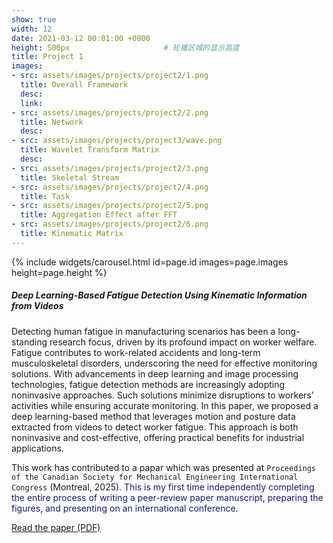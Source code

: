 ```yaml
---
show: true
width: 12
date: 2021-03-12 00:01:00 +0800
height: 500px                     # 轮播区域的显示高度
title: Project 1
images:
- src: assets/images/projects/project2/1.png
  title: Overall Framework
  desc: 
  link: 
- src: assets/images/projects/project2/2.png
  title: Network
  desc:
- src: assets/images/projects/project3/wave.png
  title: Wavelet Transform Matrix
  desc:
- src: assets/images/projects/project2/3.png
  title: Skeletal Stream
- src: assets/images/projects/project2/4.png
  title: Task
- src: assets/images/projects/project2/5.png
  title: Aggregation Effect after FFT
- src: assets/images/projects/project2/6.png
  title: Kinematic Matrix
---
```


<div class="card h-100 rounded-xl overflow-hidden">
  <!-- 轮播放在“卡片图像区域” -->
  <div class="card-img-top p-0" style="height: {{ page.height }}; overflow:hidden;">
    {% include widgets/carousel.html id=page.id images=page.images height=page.height %}
  </div>

<!-- <div>
  <img data-src="assets/images/projects/cross.png" class="lazy w-100 rounded-xl-top" src="{{ '/assets/images/empty_300x200.png' | relative_url }}"> -->
  
  <div class="card-body">
    <h5 class="card-title">Deep Learning-Based Fatigue Detection Using Kinematic Information from Videos</h5>
    <p class="card-text">
      Detecting human fatigue in manufacturing scenarios has been a long-standing research focus, driven by its profound impact on worker welfare. Fatigue contributes to work-related accidents and long-term musculoskeletal disorders, underscoring the need for effective monitoring solutions. With advancements in deep learning and image processing technologies, fatigue detection methods are increasingly adopting noninvasive approaches. Such solutions minimize disruptions to workers’ activities while ensuring accurate monitoring. In this paper, we proposed a deep learning-based method that leverages motion and posture data extracted from videos to detect worker fatigue. This approach is both noninvasive and cost-effective, offering practical benefits for industrial applications. 
    </p>
    <p class="card-text">
      This work has contributed to a papar which was presented at <code>Proceedings of the Canadian Society for Mechanical Engineering International Congress</code> (Montreal, 2025). <span style="color: #191970;">This is my first time independently completing the entire process of writing a peer-review paper manuscript, preparing the figures, and presenting on an international conference.</span> 
      </p><a class="btn btn-primary"
      href="{{ 'assets/papers/csme.pdf' | relative_url }}"
      target="_blank" rel="noopener">Read the paper (PDF)</a>

  </div>
</div>
